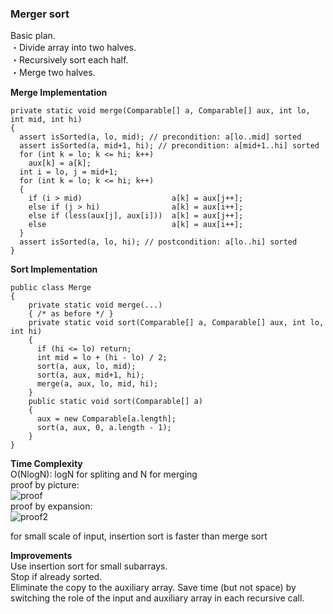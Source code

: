 ### Merger sort
Basic plan.  
・Divide array into two halves.  
・Recursively sort each half.  
・Merge two halves.  

**Merge Implementation**
```
private static void merge(Comparable[] a, Comparable[] aux, int lo, int mid, int hi)
{
  assert isSorted(a, lo, mid); // precondition: a[lo..mid] sorted
  assert isSorted(a, mid+1, hi); // precondition: a[mid+1..hi] sorted
  for (int k = lo; k <= hi; k++)
  	aux[k] = a[k];
  int i = lo, j = mid+1;
  for (int k = lo; k <= hi; k++)
  {
    if (i > mid) 					a[k] = aux[j++];
    else if (j > hi) 				a[k] = aux[i++];
    else if (less(aux[j], aux[i])) 	a[k] = aux[j++];
    else 							a[k] = aux[i++];
  }
  assert isSorted(a, lo, hi); // postcondition: a[lo..hi] sorted
}
```

**Sort Implementation**

```
public class Merge
{
	private static void merge(...)
	{ /* as before */ }
    private static void sort(Comparable[] a, Comparable[] aux, int lo, int hi)
    {
      if (hi <= lo) return;
      int mid = lo + (hi - lo) / 2;
      sort(a, aux, lo, mid);
      sort(a, aux, mid+1, hi);
      merge(a, aux, lo, mid, hi);
    }
    public static void sort(Comparable[] a)
    {
      aux = new Comparable[a.length];
      sort(a, aux, 0, a.length - 1);
    }
}
```
**Time Complexity**  
O(NlogN): logN for spliting and N for merging  
proof by picture:  
![proof](https://i.imgur.com/FWyB78J.png?1)  
proof by expansion:  
![proof2](https://i.imgur.com/q0l2lq5.png?1)

for small scale of input, insertion sort is faster than merge sort

**Improvements**  
Use insertion sort for small subarrays.  
Stop if already sorted.  
Eliminate the copy to the auxiliary array. Save time (but not space)
by switching the role of the input and auxiliary array in each recursive call.


